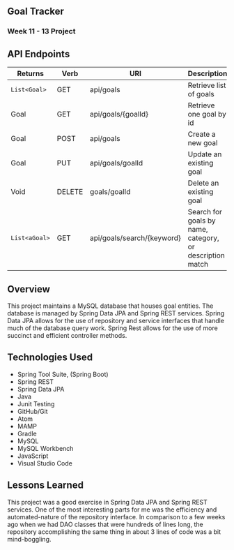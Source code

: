 ## Goal Tracker

### Week 11 - 13 Project

## API Endpoints

| Returns | Verb | URI | Description |
|---------|------|-----|-------------|
| `List<Goal>` | GET | api/goals | Retrieve list of goals |
| Goal | GET | api/goals/{goalId} | Retrieve one goal by id |
| Goal | POST | api/goals | Create a new goal |
| Goal | PUT | api/goals/goalId | Update an existing goal |
| Void | DELETE | goals/goalId | Delete an existing goal |
| `List<aGoal>` | GET | api/goals/search/{keyword} | Search for goals by name, category, or description match |

## Overview

This project maintains a MySQL database that houses goal entities. The database is managed by Spring Data JPA and Spring REST services. Spring Data JPA allows for the use of repository and service interfaces that handle much of the database query work. Spring Rest allows for the use of more succinct and efficient controller methods.

## Technologies Used

- Spring Tool Suite, (Spring Boot)
- Spring REST
- Spring Data JPA
- Java
- Junit Testing
- GitHub/Git
- Atom
- MAMP
- Gradle
- MySQL
- MySQL Workbench
- JavaScript
- Visual Studio Code

## Lessons Learned

This project was a good exercise in Spring Data JPA and Spring REST services. One of the most interesting parts for me was the efficiency and automated-nature of the repository interface. In comparison to a few weeks ago when we had DAO classes that were hundreds of lines long, the repository accomplishing the same thing in about 3 lines of code was a bit mind-boggling.
